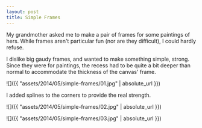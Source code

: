 ```yaml
---
layout: post
title: Simple Frames
---
```

My grandmother asked me to make a pair of frames for some paintings of hers.
While frames aren't particular fun (nor are they difficult), I could hardly
refuse.

I dislike big gaudy frames, and wanted to make something simple, strong. Since
they were for paintings, the recess had to be quite a bit deeper than normal to
accommodate the thickness of the canvas' frame.

![]({{ "assets/2014/05/simple-frames/01.jpg" | absolute_url }})

I added splines to the corners to provide the real strength.

![]({{ "assets/2014/05/simple-frames/02.jpg" | absolute_url }})

![]({{ "assets/2014/05/simple-frames/03.jpg" | absolute_url }})
